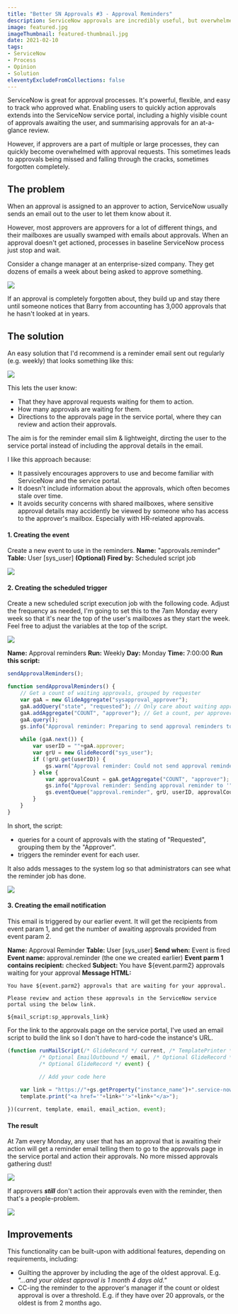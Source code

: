 ```yaml
---
title: "Better SN Approvals #3 - Approval Reminders"
description: ServiceNow approvals are incredibly useful, but overwhelmed approvers can sometimes miss approvals. This easy tweak can help keep all approvals on the radar.
image: featured.jpg
imageThumbnail: featured-thumbnail.jpg
date: 2021-02-10
tags:
- ServiceNow
- Process
- Opinion
- Solution
eleventyExcludeFromCollections: false
---
```


ServiceNow is great for approval processes. It's powerful, flexible, and easy to track who approved what. Enabling users to quickly action approvals extends into the ServiceNow service portal, including a highly visible count of approvals awaiting the user, and summarising approvals for an at-a-glance review.

However, if approvers are a part of multiple or large processes, they can quickly become overwhelmed with approval requests. This sometimes leads to approvals being missed and falling through the cracks, sometimes forgotten completely.

## The problem
When an approval is assigned to an approver to action, ServiceNow usually sends an email out to the user to let them know about it.

However, most approvers are approvers for a lot of different things, and their mailboxes are usually swamped with emails about approvals. When an approval doesn't get actioned, processes in baseline ServiceNow process just stop and wait.

Consider a change manager at an enterprise-sized company. They get dozens of emails a week about being asked to approve something.

[![](diagram-swamped-emails.png)](diagram-swamped-emails.png)

If an approval is completely forgotten about, they build up and stay there until someone notices that Barry from accounting has 3,000 approvals that he hasn't looked at in years.

## The solution
An easy solution that I'd recommend is a reminder email sent out regularly (e.g. weekly) that looks something like this:

[![](sample-reminder-email.png)](sample-reminder-email.png)

This lets the user know:
* That they have approval requests waiting for them to action.
* How many approvals are waiting for them.
* Directions to the approvals page in the service portal, where they can review and action their approvals.

The aim is for the reminder email slim &amp; lightweight, dircting the user to the service portal instead of including the approval details in the email. 

I like this approach because:

* It passively encourages approvers to use and become familiar with ServiceNow and the service portal.
* It doesn't include information about the approvals, which often becomes stale over time.
* It avoids security concerns with shared mailboxes, where sensitive approval details may accidently be viewed by someone who has access to the approver's mailbox.
 Especially with HR-related approvals.

#### 1. Creating the event
Create a new event to use in the reminders. 
**Name:** "approvals.reminder"
**Table:** User \[sys_user\]
**(Optional) Fired by:** Scheduled script job

[![](event-registration.png)](event-registration.png)

#### 2. Creating the scheduled trigger
Create a new scheduled script execution job with the following code. Adjust the frequency as needed, I'm going to set this to the 7am Monday every week so that it's near the top of the user's mailboxes as they start the week. Feel free to adjust the variables at the top of the script.

[![](scheduled-job.png)](scheduled-job.png)

**Name:** Approval reminders
**Run:** Weekly
**Day:** Monday
**Time:** 7:00:00
**Run this script:**
```js
sendApprovalReminders();

function sendApprovalReminders() {
	// Get a count of waiting approvals, grouped by requester
	var gaA = new GlideAggregate("sysapproval_approver");
	gaA.addQuery("state", "requested"); // Only care about waiting approvals
	gaA.addAggregate("COUNT", "approver"); // Get a count, per approver
	gaA.query();
	gs.info("Approval reminder: Preparing to send approval reminders to "+gaA.getRowCount()+" users");
	
	while (gaA.next()) {
		var userID = ""+gaA.approver;
		var grU = new GlideRecord("sys_user");
		if (!grU.get(userID)) {
			gs.warn("Approval reminder: Could not send approval reminder to unknown user: "+userID);
		} else {
			var approvalCount = gaA.getAggregate("COUNT", "approver");
			gs.info("Approval reminder: Sending approval reminder to '"+grU.getDisplayValue()+"' for "+approvalCount+" waiting approvals");
			gs.eventQueue("approval.reminder", grU, userID, approvalCount, "");
		}
	}
}
```

In short, the script:
* queries for a count of approvals with the stating of "Requested", grouping them by the "Approver".
* triggers the reminder event for each user.

It also adds messages to the system log so that administrators can see what the reminder job has done.

[![](reminder-logging.png)](reminder-logging.png)

#### 3. Creating the email notification
This email is triggered by our earlier event. It will get the recipients from event param 1, and get the number of awaiting approvals provided from event param 2.

**Name:** Approval Reminder
**Table:**  User \[sys_user\]
**Send when:** Event is fired
**Event name:** approval.reminder (the one we created earlier)
**Event parm 1 contains recipient:** checked
**Subject:** You have ${event.parm2} approvals waiting for your approval
**Message HTML:**

```
You have ${event.parm2} approvals that are waiting for your approval.

Please review and action these approvals in the ServiceNow service portal using the below link.

${mail_script:sp_approvals_link}
```

For the link to the approvals page on the service portal, I've used an email script to build the link so I don't have to hard-code the instance's URL.

```js
(function runMailScript(/* GlideRecord */ current, /* TemplatePrinter */ template,
          /* Optional EmailOutbound */ email, /* Optional GlideRecord */ email_action,
          /* Optional GlideRecord */ event) {

          // Add your code here
	
	var link = "https://"+gs.getProperty("instance_name")+".service-now.com/sp?id=approvals";
	template.print("<a href='"+link+"'>"+link+"</a>");

})(current, template, email, email_action, event);
```

#### The result
At 7am every Monday, any user that has an approval that is awaiting their action will get a reminder email telling them to go to the approvals page in the service portal and action their approvals. No more missed approvals gathering dust!

[![](sample-reminder-email.png)](sample-reminder-email.png)

If approvers ***still*** don't action their approvals even with the reminder, then that's a people-problem.

[![](action-your-approvals-meme.jpg)](action-your-approvals-meme.jpg)

## Improvements
This functionality can be built-upon with additional features, depending on requirements, including:

* Guilting the approver by including the age of the oldest approval.
 E.g. *"...and your oldest approval is 1 month 4 days old."*
* CC-ing the reminder to the approver's manager if the count or oldest approval is over a threshold.
 E.g. if they have over 20 approvals, or the oldest is from 2 months ago.